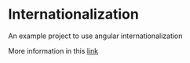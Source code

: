 # Internationalization

An example project to use angular internationalization

More information in this [link](https://www.google.com)
